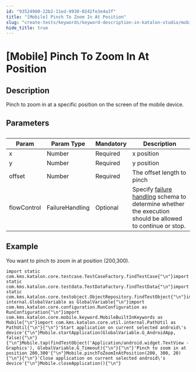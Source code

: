 ```yaml
---
id: "93524980-22b2-11ed-9930-0242fe3e4a3f"
title: "[Mobile] Pinch To Zoom In At Position"
slug: "create-tests/keywords/keyword-description-in-katalon-studio/mobile-keywords/mobile-pinch-to-zoom-in-at-position"
hide_title: true
---
```


# <a id="id_0" class="anchor_top_offset"/><a id="ariaid-title1" class="anchor_top_offset"/>[Mobile] Pinch To Zoom In At Position


## <a id="id_0__id_1" class="anchor_top_offset"/>Description

              
<p xmlns="http://www.w3.org/1999/xhtml" className="p">Pinch to zoom in at a specific position on the screen of the   mobile device.</p> 
      

## <a id="id_0__id_2" class="anchor_top_offset"/>Parameters

              
<table xmlns="http://www.w3.org/1999/xhtml" className="table anchor_top_offset" id="id_0__765845a6-8ecb-4b2b-a273-361a1b65306a"><caption /><thead className="thead"><tr className><th className="entry anchor_top_offset" id="id_0__765845a6-8ecb-4b2b-a273-361a1b65306a__entry__1">Param</th><th className="entry anchor_top_offset" id="id_0__765845a6-8ecb-4b2b-a273-361a1b65306a__entry__2">Param Type</th><th className="entry anchor_top_offset" id="id_0__765845a6-8ecb-4b2b-a273-361a1b65306a__entry__3">Mandatory</th><th className="entry anchor_top_offset" id="id_0__765845a6-8ecb-4b2b-a273-361a1b65306a__entry__4">Description</th></tr></thead><tbody className="tbody"><tr className><td className="entry" headers="id_0__765845a6-8ecb-4b2b-a273-361a1b65306a__entry__1 id_0__765845a6-8ecb-4b2b-a273-361a1b65306a__entry__2 id_0__765845a6-8ecb-4b2b-a273-361a1b65306a__entry__3 id_0__765845a6-8ecb-4b2b-a273-361a1b65306a__entry__4 ">x</td><td className="entry" headers="id_0__765845a6-8ecb-4b2b-a273-361a1b65306a__entry__1 id_0__765845a6-8ecb-4b2b-a273-361a1b65306a__entry__2 id_0__765845a6-8ecb-4b2b-a273-361a1b65306a__entry__3 id_0__765845a6-8ecb-4b2b-a273-361a1b65306a__entry__4 ">Number</td><td className="entry" headers="id_0__765845a6-8ecb-4b2b-a273-361a1b65306a__entry__1 id_0__765845a6-8ecb-4b2b-a273-361a1b65306a__entry__2 id_0__765845a6-8ecb-4b2b-a273-361a1b65306a__entry__3 id_0__765845a6-8ecb-4b2b-a273-361a1b65306a__entry__4 ">Required</td><td className="entry" headers="id_0__765845a6-8ecb-4b2b-a273-361a1b65306a__entry__1 id_0__765845a6-8ecb-4b2b-a273-361a1b65306a__entry__2 id_0__765845a6-8ecb-4b2b-a273-361a1b65306a__entry__3 id_0__765845a6-8ecb-4b2b-a273-361a1b65306a__entry__4 ">x position</td></tr><tr className><td className="entry" headers="id_0__765845a6-8ecb-4b2b-a273-361a1b65306a__entry__1 id_0__765845a6-8ecb-4b2b-a273-361a1b65306a__entry__2 id_0__765845a6-8ecb-4b2b-a273-361a1b65306a__entry__3 id_0__765845a6-8ecb-4b2b-a273-361a1b65306a__entry__4 ">y</td><td className="entry" headers="id_0__765845a6-8ecb-4b2b-a273-361a1b65306a__entry__1 id_0__765845a6-8ecb-4b2b-a273-361a1b65306a__entry__2 id_0__765845a6-8ecb-4b2b-a273-361a1b65306a__entry__3 id_0__765845a6-8ecb-4b2b-a273-361a1b65306a__entry__4 ">Number</td><td className="entry" headers="id_0__765845a6-8ecb-4b2b-a273-361a1b65306a__entry__1 id_0__765845a6-8ecb-4b2b-a273-361a1b65306a__entry__2 id_0__765845a6-8ecb-4b2b-a273-361a1b65306a__entry__3 id_0__765845a6-8ecb-4b2b-a273-361a1b65306a__entry__4 ">Required</td><td className="entry" headers="id_0__765845a6-8ecb-4b2b-a273-361a1b65306a__entry__1 id_0__765845a6-8ecb-4b2b-a273-361a1b65306a__entry__2 id_0__765845a6-8ecb-4b2b-a273-361a1b65306a__entry__3 id_0__765845a6-8ecb-4b2b-a273-361a1b65306a__entry__4 ">y position</td></tr><tr className><td className="entry" headers="id_0__765845a6-8ecb-4b2b-a273-361a1b65306a__entry__1 id_0__765845a6-8ecb-4b2b-a273-361a1b65306a__entry__2 id_0__765845a6-8ecb-4b2b-a273-361a1b65306a__entry__3 id_0__765845a6-8ecb-4b2b-a273-361a1b65306a__entry__4 ">offset</td><td className="entry" headers="id_0__765845a6-8ecb-4b2b-a273-361a1b65306a__entry__1 id_0__765845a6-8ecb-4b2b-a273-361a1b65306a__entry__2 id_0__765845a6-8ecb-4b2b-a273-361a1b65306a__entry__3 id_0__765845a6-8ecb-4b2b-a273-361a1b65306a__entry__4 ">Number</td><td className="entry" headers="id_0__765845a6-8ecb-4b2b-a273-361a1b65306a__entry__1 id_0__765845a6-8ecb-4b2b-a273-361a1b65306a__entry__2 id_0__765845a6-8ecb-4b2b-a273-361a1b65306a__entry__3 id_0__765845a6-8ecb-4b2b-a273-361a1b65306a__entry__4 ">Required</td><td className="entry" headers="id_0__765845a6-8ecb-4b2b-a273-361a1b65306a__entry__1 id_0__765845a6-8ecb-4b2b-a273-361a1b65306a__entry__2 id_0__765845a6-8ecb-4b2b-a273-361a1b65306a__entry__3 id_0__765845a6-8ecb-4b2b-a273-361a1b65306a__entry__4 ">The offset length to pinch</td></tr><tr className><td className="entry" headers="id_0__765845a6-8ecb-4b2b-a273-361a1b65306a__entry__1 id_0__765845a6-8ecb-4b2b-a273-361a1b65306a__entry__2 id_0__765845a6-8ecb-4b2b-a273-361a1b65306a__entry__3 id_0__765845a6-8ecb-4b2b-a273-361a1b65306a__entry__4 ">flowControl</td><td className="entry" headers="id_0__765845a6-8ecb-4b2b-a273-361a1b65306a__entry__1 id_0__765845a6-8ecb-4b2b-a273-361a1b65306a__entry__2 id_0__765845a6-8ecb-4b2b-a273-361a1b65306a__entry__3 id_0__765845a6-8ecb-4b2b-a273-361a1b65306a__entry__4 ">FailureHandling</td><td className="entry" headers="id_0__765845a6-8ecb-4b2b-a273-361a1b65306a__entry__1 id_0__765845a6-8ecb-4b2b-a273-361a1b65306a__entry__2 id_0__765845a6-8ecb-4b2b-a273-361a1b65306a__entry__3 id_0__765845a6-8ecb-4b2b-a273-361a1b65306a__entry__4 ">Optional</td><td className="entry" headers="id_0__765845a6-8ecb-4b2b-a273-361a1b65306a__entry__1 id_0__765845a6-8ecb-4b2b-a273-361a1b65306a__entry__2 id_0__765845a6-8ecb-4b2b-a273-361a1b65306a__entry__3 id_0__765845a6-8ecb-4b2b-a273-361a1b65306a__entry__4 ">Specify <a className="xref" href="/docs/maintain/configure-failure-handling-settings-in-katalon-studio">failure handling</a> schema to         determine whether the execution should be allowed to continue or         stop.</td></tr></tbody></table> 
      

## <a id="id_0__id_3" class="anchor_top_offset"/>Example 

              
<p xmlns="http://www.w3.org/1999/xhtml" className="p">You want to pinch to zoom in at position (200,300).</p> 
              
<pre xmlns="http://www.w3.org/1999/xhtml" className="pre codeblock"><code>import static com.kms.katalon.core.testcase.TestCaseFactory.findTestCase{"\n"}import static com.kms.katalon.core.testdata.TestDataFactory.findTestData{"\n"}import static com.kms.katalon.core.testobject.ObjectRepository.findTestObject{"\n"}import internal.GlobalVariable as GlobalVariable{"\n"}import com.kms.katalon.core.configuration.RunConfiguration as RunConfiguration{"\n"}import com.kms.katalon.core.mobile.keyword.MobileBuiltInKeywords as Mobile{"\n"}import com.kms.katalon.core.util.internal.PathUtil as PathUtil{"\n"}{"\n"}'Start application on current selected android\'s device'{"\n"}Mobile.startApplication(GlobalVariable.G_AndroidApp, false){"\n"}{"\n"}Mobile.tap(findTestObject('Application/android.widget.TextView - Graphics'), GlobalVariable.G_Timeout){"\n"}{"\n"}'Pinch to zoom in at position 200,300'{"\n"}Mobile.pinchToZoomInAtPosition(200, 300, 20){"\n"}{"\n"}'Close application on current selected android\'s device'{"\n"}Mobile.closeApplication(){"\n"}</code></pre> 
            
